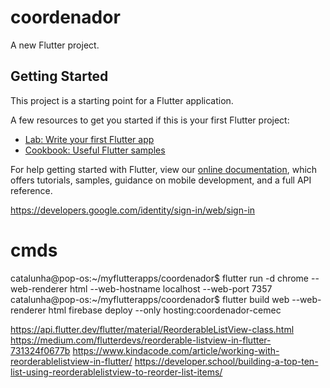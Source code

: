 # coordenador

A new Flutter project.

## Getting Started

This project is a starting point for a Flutter application.

A few resources to get you started if this is your first Flutter project:

- [Lab: Write your first Flutter app](https://flutter.dev/docs/get-started/codelab)
- [Cookbook: Useful Flutter samples](https://flutter.dev/docs/cookbook)

For help getting started with Flutter, view our
[online documentation](https://flutter.dev/docs), which offers tutorials,
samples, guidance on mobile development, and a full API reference.


<!-- The core Firebase JS SDK is always required and must be listed first -->
<script src="/__/firebase/8.7.0/firebase-app.js"></script>

<!-- TODO: Add SDKs for Firebase products that you want to use
     https://firebase.google.com/docs/web/setup#available-libraries -->
<script src="/__/firebase/8.7.0/firebase-analytics.js"></script>

<!-- Initialize Firebase -->
<script src="/__/firebase/init.js"></script>
https://developers.google.com/identity/sign-in/web/sign-in

# cmds
catalunha@pop-os:~/myflutterapps/coordenador$ flutter run -d chrome --web-renderer html --web-hostname localhost --web-port 7357
catalunha@pop-os:~/myflutterapps/coordenador$ flutter build web --web-renderer html
firebase deploy --only hosting:coordenador-cemec


https://api.flutter.dev/flutter/material/ReorderableListView-class.html
https://medium.com/flutterdevs/reorderable-listview-in-flutter-731324f0677b
https://www.kindacode.com/article/working-with-reorderablelistview-in-flutter/
https://developer.school/building-a-top-ten-list-using-reorderablelistview-to-reorder-list-items/

